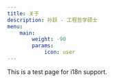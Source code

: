```yaml
---
title: 关于
description: 孙跃 - 工程哲学硕士
menu:
    main: 
        weight: -90
        params:
            icon: user
---
```


This is a test page for i18n support.